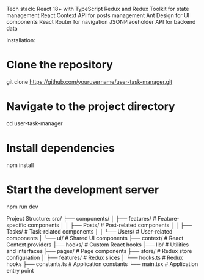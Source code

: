 Tech stack:
React 18+ with TypeScript
Redux and Redux Toolkit for state management
React Context API for posts management
Ant Design for UI components
React Router for navigation
JSONPlaceholder API for backend data

Installation:
# Clone the repository
git clone https://github.com/yourusername/user-task-manager.git

# Navigate to the project directory
cd user-task-manager

# Install dependencies
npm install

# Start the development server
npm run dev

Project Structure:
src/
├── components/
│   ├── features/      # Feature-specific components
│   │   ├── Posts/     # Post-related components
│   │   ├── Tasks/     # Task-related components
│   │   └── Users/     # User-related components
│   └── ui/            # Shared UI components
├── context/           # React Context providers
├── hooks/             # Custom React hooks
├── lib/               # Utilities and interfaces
├── pages/             # Page components
├── store/             # Redux store configuration
│   ├── features/      # Redux slices
│   └── hooks.ts       # Redux hooks
├── constants.ts       # Application constants
└── main.tsx           # Application entry point